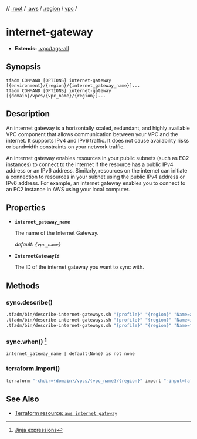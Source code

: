 // [.root] / [.aws] / [.region] / [vpc] /

# internet-gateway

- **Extends:** [.vpc/tags-all]

## Synopsis

```
tfadm COMMAND [OPTIONS] internet-gateway [{environment}/{region}/{internet_gateway_name}]...
tfadm COMMAND [OPTIONS] internet-gateway [{domain}/vpcs/{vpc_name}/{region}]...
```

## Description

An internet gateway is a horizontally scaled, redundant, and highly available VPC component that allows communication between your VPC and the internet. It supports IPv4 and IPv6 traffic. It does not cause availability risks or bandwidth constraints on your network traffic.

An internet gateway enables resources in your public subnets (such as EC2 instances) to connect to the internet if the resource has a public IPv4 address or an IPv6 address. Similarly, resources on the internet can initiate a connection to resources in your subnet using the public IPv4 address or IPv6 address. For example, an internet gateway enables you to connect to an EC2 instance in AWS using your local computer.

## Properties

- **`internet_gateway_name`**

  The name of the Internet Gateway.

  *default: `{vpc_name}`*

- **`InternetGatewayId`**

  The ID of the internet gateway you want to sync with.

## Methods

### sync.describe()

```bash
.tfadm/bin/describe-internet-gateways.sh "{profile}" "{region}" "Name=attachment.vpc-id,Values={VpcId}" || \
.tfadm/bin/describe-internet-gateways.sh "{profile}" "{region}" "Name=internet-gateway-id,Values={InternetGatewayId}" || \
.tfadm/bin/describe-internet-gateways.sh "{profile}" "{region}" "Name=tag:Name,Values={internet_gateway_name}"
```

### sync.when() [^1]

```
internet_gateway_name | default(None) is not none
```

### terraform.import()

```bash
terraform "-chdir={domain}/vpcs/{vpc_name}/{region}" import "-input=false" "aws_internet_gateway.this" "{InternetGatewayId}"
```

## See Also

- [Terraform resource: `aws_internet_gateway`](https://registry.terraform.io/providers/hashicorp/aws/latest/docs/resources/internet_gateway)

[^1]: [Jinja expressions](https://jinja.palletsprojects.com/en/3.1.x/templates/#expressions)

[.aws]: README.md
[.region]: .region.md
[.root]: ../../../.tfadm/resources/README.md
[.vpc/tags-all]: .vpc/tags-all.md
[vpc]: vpc.md
